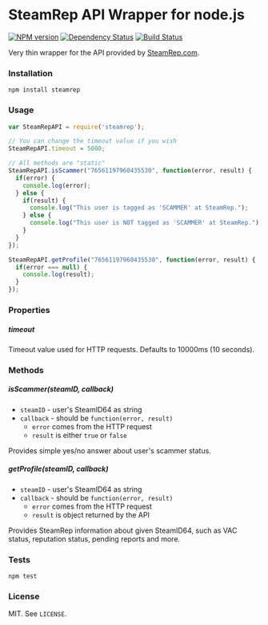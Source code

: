 # SteamRep API Wrapper for node.js

[![NPM version](http://img.shields.io/npm/v/steamrep.svg?style=flat)](https://www.npmjs.org/package/steamrep)
[![Dependency Status](https://david-dm.org/scholtzm/node-steamrep.svg)](https://david-dm.org/scholtzm/node-steamrep)
[![Build Status](https://travis-ci.org/scholtzm/node-steamrep.svg?branch=master)](https://travis-ci.org/scholtzm/node-steamrep)

Very thin wrapper for the API provided by [SteamRep.com](http://steamrep.com).

### Installation

`npm install steamrep`

### Usage

```js
var SteamRepAPI = require('steamrep');

// You can change the timeout value if you wish
SteamRepAPI.timeout = 5000;

// All methods are "static"
SteamRepAPI.isScammer("76561197960435530", function(error, result) {
  if(error) {
    console.log(error);
  } else {
    if(result) {
      console.log("This user is tagged as 'SCAMMER' at SteamRep.");
    } else {
      console.log("This user is NOT tagged as 'SCAMMER' at SteamRep.");
    }
  }
});

SteamRepAPI.getProfile("76561197960435530", function(error, result) {
  if(error === null) {
    console.log(result);
  }
});
```

### Properties

##### timeout

Timeout value used for HTTP requests. Defaults to 10000ms (10 seconds).

### Methods

##### isScammer(steamID, callback)

- `steamID` - user's SteamID64 as string
- `callback` - should be `function(error, result)`
	- `error` comes from the HTTP request
	- `result` is either `true` or `false`

Provides simple yes/no answer about user's scammer status.

##### getProfile(steamID, callback)

- `steamID` - user's SteamID64 as string
- `callback` - should be `function(error, result)`
	- `error` comes from the HTTP request
	- `result` is object returned by the API

Provides SteamRep information about given SteamID64, such as VAC status,
reputation status, pending reports and more.

### Tests

`npm test`

### License

MIT. See `LICENSE`.
